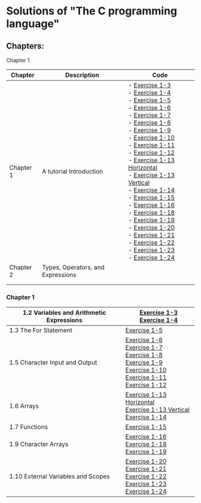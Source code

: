 # Solutions of  "The C programming language"

## Chapters:

Chapter 1

| Chapter   | Description                       | Code                                                                                                                                                                                                                                                                                                                                                                                                                                                                                                                                                                                                                                                                                                                                                                                                                                                                                             |
| --------- | --------------------------------- | ------------------------------------------------------------------------------------------------------------------------------------------------------------------------------------------------------------------------------------------------------------------------------------------------------------------------------------------------------------------------------------------------------------------------------------------------------------------------------------------------------------------------------------------------------------------------------------------------------------------------------------------------------------------------------------------------------------------------------------------------------------------------------------------------------------------------------------------------------------------------------------------------ |
| Chapter 1 | A tutorial Introduction           | - [Exercise 1-3](Chapter1/1.3.c) <br>- [Exercise 1-4](Chapter1/1.4.c) <br>-  [Exercise 1-5](Chapter1/1.5.c) <br>-  [Exercise 1-6](Chapter1/1.6.c)<br>-  [Exercise 1-7](Chapter1/1.7.c)<br>-  [Exercise 1-8](Chapter1/1.8.c)<br>-  [Exercise 1-9](Chapter1/1.9.c)<br>-  [Exercise 1-10](Chapter1/1.10.c)<br>-  [Exercise 1-11](Chapter1/1.1.c)<br>-  [Exercise 1-12](Chapter1/1.12.c)<br>-  [Exercise 1-13 Horizontal](Chapter1/1.13.h.c)<br>-  [Exercise 1-13 Vertical](Chapter1/1.13.v.c)<br>-  [Exercise 1-14](Chapter1/1.14.c)<br>-  [Exercise 1-15](Chapter1/1.15.c)<br>-  [Exercise 1-16](Chapter1/1.16.c)<br>-  [Exercise 1-18](Chapter1/1.18.c)<br>-  [Exercise 1-19](Chapter1/1.19.c)<br>-  [Exercise 1-20](Chapter1/1.20.c)<br>-  [Exercise 1-21](Chapter1/1.21.c)<br>-  [Exercise 1-22](Chapter1/1.22.c)<br>-  [Exercise 1-23](Chapter1/1.23.c)<br>-  [Exercise 1-24](Chapter1/1.24.c) |
| Chapter 2 | Types, Operators, and Expressions |                                                                                                                                                                                                                                                                                                                                                                                                                                                                                                                                                                                                                                                                                                                                                                                                                                                                                                  |
|           |                                   |                                                                                                                                                                                                                                                                                                                                                                                                                                                                                                                                                                                                                                                                                                                                                                                                                                                                                                  |
|           |                                   |                                                                                                                                                                                                                                                                                                                                                                                                                                                                                                                                                                                                                                                                                                                                                                                                                                                                                                  |
### Chapter 1

| 1.2 Variables and Arithmetic Expressions               | [Exercise 1-3](Chapter1/1.3.c)<br>[Exercise 1-4](Chapter1/1.4.c)<br>                                                                                                                                                                                |
| ------------------------------------------------------ | --------------------------------------------------------------------------------------------------------------------------------------------------------------------------------------------------------------------------------------------------- |
| 1.3 The For Statement                                  | [Exercise 1-5](Chapter1/1.5.c) <br>                                                                                                                                                                                                                 |
| 1.5 Character Input and Output                         | [Exercise 1-6](Chapter1/1.6.c)<br>[Exercise 1-7](Chapter1/1.7.c)<br>[Exercise 1-8](Chapter1/1.8.c)<br> [Exercise 1-9](Chapter1/1.9.c)<br> [Exercise 1-10](Chapter1/1.10.c)<br> [Exercise 1-11](Chapter1/1.1.c)<br> [Exercise 1-12](Chapter1/1.12.c) |
| 1.6 Arrays                                             | [Exercise 1-13 Horizontal](Chapter1/1.13.h.c)<br>[Exercise 1-13 Vertical](Chapter1/1.13.v.c)<br>[Exercise 1-14](Chapter1/1.14.c)                                                                                                                    |
| 1.7 Functions                                          | [Exercise 1-15](Chapter1/1.15.c)                                                                                                                                                                                                                    |
| 1.9 Character Arrays                                   | [Exercise 1-16](Chapter1/1.16.c)<br>[Exercise 1-18](Chapter1/1.18.c)<br>[Exercise 1-19](Chapter1/1.19.c)                                                                                                                                            |
| 1.10 External Variables and Scopes                     | [Exercise 1-20](Chapter1/1.20.c)<br>[Exercise 1-21](Chapter1/1.21.c)<br>[Exercise 1-22](Chapter1/1.22.c)<br>[Exercise 1-23](Chapter1/1.23.c)<br>[Exercise 1-24](Chapter1/1.24.c)                                                                    |

